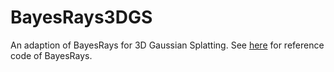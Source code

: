 # BayesRays3DGS
An adaption of BayesRays for 3D Gaussian Splatting.
See [here](https://github.com/BayesRays/BayesRays/tree/main) for reference code of BayesRays.